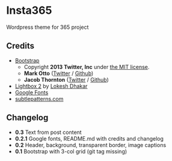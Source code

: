 # Insta365

Wordpress theme for 365 project

## Credits
- [Bootstrap](http://getbootstrap.com)
  - Copyright **2013 Twitter, Inc** under [the MIT license](https://github.com/twbs/bootstrap/blob/master/LICENSE).
  - **Mark Otto** ([Twitter](http://twitter.com/mdo) / [Github](http://github.com/mdo))
  - **Jacob Thornton** ([Twitter](http://twitter.com/fat) / [Github](http://github.com/fat))
- [Lightbox 2](http://lokeshdhakar.com/projects/lightbox2/) by [Lokesh Dhakar](http://lokeshdhakar.com/)
- [Google Fonts](http://www.google.com/fonts)
- [subtlepatterns.com](http://subtlepatterns.com/)

## Changelog
- **0.3** Text from post content
- **0.2.1** Google fonts, README.md with credits and changelog
- **0.2** Header, background, transparent border, image captions
- **0.1** Bootstrap with 3-col grid (git tag missing)
